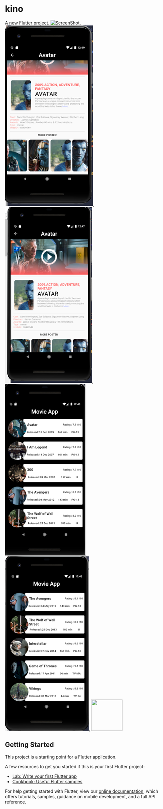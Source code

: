 # kino

A new Flutter project.
![ScreenShot](https://github.com/vipuluthaiah/MovieApp/blob/master/assets/untitled.gif),
![ScreenShot](https://github.com/vipuluthaiah/MovieApp/blob/master/assets/AXAX.png),
![ScreenShot](https://github.com/vipuluthaiah/MovieApp/blob/master/assets/AZa.png),
![ScreenShot](https://github.com/vipuluthaiah/MovieApp/blob/master/assets/Untitled.png),
![ScreenShot](https://github.com/vipuluthaiah/MovieApp/blob/master/assets/zaz.png),
<img src="https://github.com/vipuluthaiah/MovieApp/blob/master/assets/untitled.gif.gif" width="100" height="100">


## Getting Started

This project is a starting point for a Flutter application.

A few resources to get you started if this is your first Flutter project:

- [Lab: Write your first Flutter app](https://flutter.dev/docs/get-started/codelab)
- [Cookbook: Useful Flutter samples](https://flutter.dev/docs/cookbook)

For help getting started with Flutter, view our
[online documentation](https://flutter.dev/docs), which offers tutorials,
samples, guidance on mobile development, and a full API reference.
